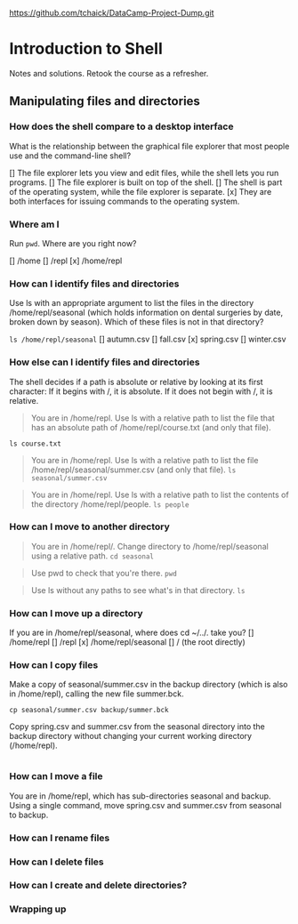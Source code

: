 https://github.com/tchaick/DataCamp-Project-Dump.git

# Introduction to Shell

Notes and solutions. Retook the course as a refresher.

## Manipulating files and directories

### How does the shell compare to a desktop interface

What is the relationship between the graphical file explorer that most people use and the command-line shell?

[] The file explorer lets you view and edit files, while the shell lets you run programs.
[] The file explorer is built on top of the shell.
[] The shell is part of the operating system, while the file explorer is separate.
[x] They are both interfaces for issuing commands to the operating system.

### Where am I
Run ```pwd```. Where are you right now?

[] /home
[] /repl
[x] /home/repl


### How can I identify files and directories

Use ls with an appropriate argument to list the files in the directory /home/repl/seasonal (which holds information on dental surgeries by date, broken down by season). Which of these files is not in that directory?

```ls /home/repl/seasonal```
[] autumn.csv
[] fall.csv
[x] spring.csv
[] winter.csv

### How else can I identify files and directories

The shell decides if a path is absolute or relative by looking at its first character: If it begins with /, it is absolute. If it does not begin with /, it is relative.

> You are in /home/repl. Use ls with a relative path to list the file that has an absolute path of /home/repl/course.txt (and only that file).

```ls course.txt```

> You are in /home/repl. Use ls with a relative path to list the file /home/repl/seasonal/summer.csv (and only that file).
```ls seasonal/summer.csv```

> You are in /home/repl. Use ls with a relative path to list the contents of the directory /home/repl/people.
```ls people```

### How can I move to another directory
> You are in /home/repl/. Change directory to /home/repl/seasonal using a relative path.
```cd seasonal```

> Use pwd to check that you're there.
```pwd```

> Use ls without any paths to see what's in that directory.
```ls```

### How can I move up a directory
If you are in /home/repl/seasonal, where does cd ~/../. take you?
[] /home/repl
[] /repl
[x] /home/repl/seasonal
[] / (the root directly)

### How can I copy files
Make a copy of seasonal/summer.csv in the backup directory (which is also in /home/repl), calling the new file summer.bck.
```
cp seasonal/summer.csv backup/summer.bck
```
Copy spring.csv and summer.csv from the seasonal directory into the backup directory without changing your current working directory (/home/repl).
```cp/seasonal/spring.csv seasonal/summer.csv backup
```


### How can I move a file
You are in /home/repl, which has sub-directories seasonal and backup. Using a single command, move spring.csv and summer.csv from seasonal to backup.


### How can I rename files
### How can I delete files
### How can I create and delete directories?
### Wrapping up

